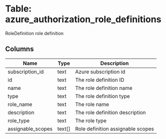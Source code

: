 
# Table: azure_authorization_role_definitions
RoleDefinition role definition
## Columns
| Name        | Type           | Description  |
| ------------- | ------------- | -----  |
|subscription_id|text|Azure subscription id|
|id|text|The role definition ID|
|name|text|The role definition name|
|type|text|The role definition type|
|role_name|text|The role name|
|description|text|The role definition description|
|role_type|text|The role type|
|assignable_scopes|text[]|Role definition assignable scopes|
